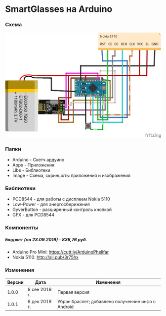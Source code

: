 # SmartGlasses на Arduino
### Схема
![Screenshot](Images/Schematic.png)

### Папки
- Arduino - Скетч ардуино
- Apps - Приложения
- Libs - Библиотеки
- Image - Схема, скриншоты приложения и изображения

### Библиотеки
- PCD8544 - для работы с дисплеем Nokia 5110
- Low-Power - для энергосберижения
- GyverButton - расширенный контроль кнопкой
- GFX - для PCD8544

### Компоненты
##### Бюджет (на 23.09.2019) - 836,76 руб.
- Arduino Pro Mini: https://cutt.ly/ArduinoPhelifar
- Nokia 5110: http://ali.pub/3r75hx
### Изменения
Версии  | Дата  | Изменения 
------------- | ------------- | -------------
1.0.0  |  8 сен 2019 г.  |  Первая версия
1.0.1  |  8 дек 2019 г.  |  Убран браслет; добавлено полученние инфо с Android
